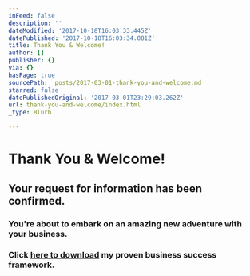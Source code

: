 ```yaml
---
inFeed: false
description: ''
dateModified: '2017-10-18T16:03:33.445Z'
datePublished: '2017-10-18T16:03:34.081Z'
title: Thank You & Welcome!
author: []
publisher: {}
via: {}
hasPage: true
sourcePath: _posts/2017-03-01-thank-you-and-welcome.md
starred: false
datePublishedOriginal: '2017-03-01T23:29:03.262Z'
url: thank-you-and-welcome/index.html
_type: Blurb

---
```

# Thank You & Welcome!

## Your request for information has been confirmed.

### You're about to embark on an amazing new adventure with your business.

### Click [here to download][0] my proven business success framework.

[0]: https://spideroak.com/browse/share/ALAW/FrameworkForGrowth/FrameworkForGrowth/ "Grow Your Business Framework"